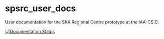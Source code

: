 # spsrc_user_docs
User documentation for the SKA Regional Centre prototype at the IAA-CSIC. 

[![Documentation Status](https://readthedocs.org/projects/spsrc-user-docs/badge/?version=latest)](https://spsrc-user-docs.readthedocs.io/en/latest/?badge=latest)

